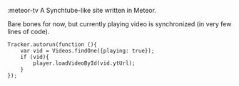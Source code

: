 :meteor-tv
A Synchtube-like site written in Meteor.

Bare bones for now, but currently playing video is synchronized (in very few lines of code).
```
Tracker.autorun(function (){
    var vid = Videos.findOne({playing: true});
    if (vid){
        player.loadVideoById(vid.ytUrl);
    }
});
```
